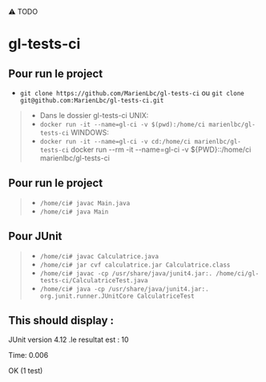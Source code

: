:warning: TODO
# gl-tests-ci


## Pour run le project

* ```git clone https://github.com/MarienLbc/gl-tests-ci``` ou ```git clone git@github.com:MarienLbc/gl-tests-ci.git```


> * Dans le dossier gl-tests-ci
UNIX:
> * ```docker run -it --name=gl-ci -v $(pwd):/home/ci marienlbc/gl-tests-ci```
WINDOWS:
> * ```docker run -it --name=gl-ci -v cd:/home/ci marienlbc/gl-tests-ci```
docker run --rm -it --name=gl-ci -v ${PWD}::/home/ci marienlbc/gl-tests-ci

## Pour run le project

> * ```/home/ci# javac Main.java```
> * ```/home/ci# java Main```

## Pour JUnit
> * ```/home/ci# javac Calculatrice.java```
> * ```/home/ci# jar cvf calculatrice.jar Calculatrice.class```
> * ```/home/ci# javac -cp /usr/share/java/junit4.jar:. /home/ci/gl-tests-ci/CalculatriceTest.java```
> * ```/home/ci# java -cp /usr/share/java/junit4.jar:. org.junit.runner.JUnitCore CalculatriceTest```

## This should display : 
JUnit version 4.12
.le resultat est : 10

Time: 0.006

OK (1 test)
